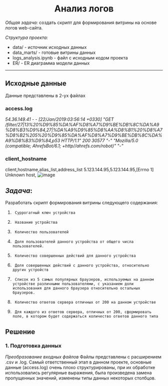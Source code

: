 <h1 align="center"> Анализ логов </h1>


*Общая задача:* создать скрипт для формирования витрины на основе логов web-сайта.

*Структура проекта:*
<ul>
  <li>data/ - источник исходных данных</li>
  <li>data_marts/ - готовые витрины данных</li>
  <li>logs_analysis.ipynb - файл с исходным кодом проекта</li>
  <li>ER/ - ER диаграмма модели данных</li>
</ul>

____

## Исходные данные

Данные представлены в 2-ух файлах

### access.log

*54.36.149.41 - - [22/Jan/2019:03:56:14 +0330] "GET /filter/27|13%20%D9%85%DA%AF%D8%A7%D9%BE%DB%8C%DA%A9%D8%B3%D9%84,27|%DA%A9%D9%85%D8%AA%D8%B1%20%D8%A7%D8%B2%205%20%D9%85%DA%AF%D8%A7%D9%BE%DB%8C%DA%A9%D8%B3%D9%84,p53 HTTP/1.1" 200 30577 "-" "Mozilla/5.0 (compatible; AhrefsBot/6.1; +http//ahrefs.com/robot)" "-"*

### client_hostname

client,hostname,alias_list,address_list
5.123.144.95,5.123.144.95,[Errno 1] Unknown host,
![image](https://user-images.githubusercontent.com/86725214/209540782-38e6cb77-f9dc-46ae-9111-28087ed6c085.png)


## *Задача*:

Разработать скрипт формирования витрины следующего содержания:
1.      Суррогатный ключ устройства

2.      Название устройства

3.      Количество пользователей

4.      Доля пользователей данного устройства от общего числа пользователей.

5.      Количество совершенных действий для данного устройства

6.      Доля совершенных действий с данного устройства, относительно других устройств

7.      Список из 5 самых популярных браузеров, используемых на данном устройстве различными пользователями, с указанием доли использования для данного браузера относительно остальных браузеров. 

8.      Количество ответов сервера отличных от 200 на данном устройстве

9.      Для каждого из ответов сервера, отличных от 200, сформировать поле, в котором будет содержаться количество ответов данного типа


## Решение
### 1. Подготовка данных

*Преобразование входных файлов*
Файлы представлены с расширением .csv и .log.
Самый ответственный этап в данном проекте, основные данные (access.log) очень плохо структурированы, при их обработке использовались регулярные выражения, была произведена замена пропущенных значений, изменены типы данных некоторых столбцов.

